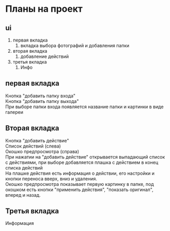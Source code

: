 #  Планы на проект
## ui
1. первая вкладка
   1. вкладка выбора фотографий и добавления папки
2. вторая вкладка
   1. добавление действий
3. третья вкладка
   1. Инфо
## первая вкладка
Кнопка "добавить папку входа"\
Кнопка "добавить папку выхода"\
При выборе папки входа появляется название папки и картинки в виде галереи
## Вторая вкладка
Кнопка "добавить действие"\
Список действий (слева)\
Окошко  предпросмотра (справа)\
При нажатии на "добавить действие" открывается выпадающий список с действиями, при выборе добавляется плашка с действием в конец списка действий\
На плашке действия есть информация о действии, его настройки и кнопки переноса вверх, вниз и удаления.\
Окошко предпросмотра показывает первую картинку в папке, под окошком есть кнопки "применить действия", "показать оригинал", вперед и назад.
## Третья вкладка 
Информация